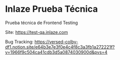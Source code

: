 # Inlaze Prueba Técnica
Prueba técnica de Frontend Testing

Site: https://test-qa.inlaze.com

Bug Tracking: https://versed-colby-df1.notion.site/e64b3e7e3f0e4c4f8c3a3fb1a272221f?v=1966f9c504ca41cdb3d5a0874030900d&pvs=4
